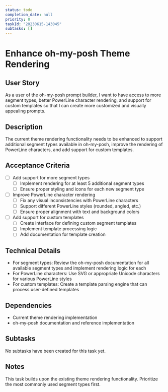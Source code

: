 ```yaml
---
status: todo
completion_date: null
priority: 0
taskId: "20230615-143045"
subtasks: []
---
```


# Enhance oh-my-posh Theme Rendering

## User Story

As a user of the oh-my-posh prompt builder, I want to have access to more segment types, better PowerLine character rendering, and support for custom templates so that I can create more customized and visually appealing prompts.

## Description

The current theme rendering functionality needs to be enhanced to support additional segment types available in oh-my-posh, improve the rendering of PowerLine characters, and add support for custom templates.

## Acceptance Criteria

- [ ] Add support for more segment types
  - [ ] Implement rendering for at least 5 additional segment types
  - [ ] Ensure proper styling and icons for each new segment type
- [ ] Improve PowerLine character rendering
  - [ ] Fix any visual inconsistencies with PowerLine characters
  - [ ] Support different PowerLine styles (rounded, angled, etc.)
  - [ ] Ensure proper alignment with text and background colors
- [ ] Add support for custom templates
  - [ ] Create interface for defining custom segment templates
  - [ ] Implement template processing logic
  - [ ] Add documentation for template creation

## Technical Details

- For segment types: Review the oh-my-posh documentation for all available segment types and implement rendering logic for each
- For PowerLine characters: Use SVG or appropriate Unicode characters for various PowerLine styles
- For custom templates: Create a template parsing engine that can process user-defined templates

## Dependencies

- Current theme rendering implementation
- oh-my-posh documentation and reference implementation

## Subtasks

No subtasks have been created for this task yet.

## Notes

This task builds upon the existing theme rendering functionality. Prioritize the most commonly used segment types first.

